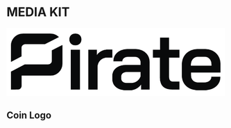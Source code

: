 # MEDIA KIT

<img src="https://raw.githubusercontent.com/PirateNetwork/mediakit/main/Wordmark/PNG/Pirate_Logo_Wordmark_Black.png">

## Coin Logo
